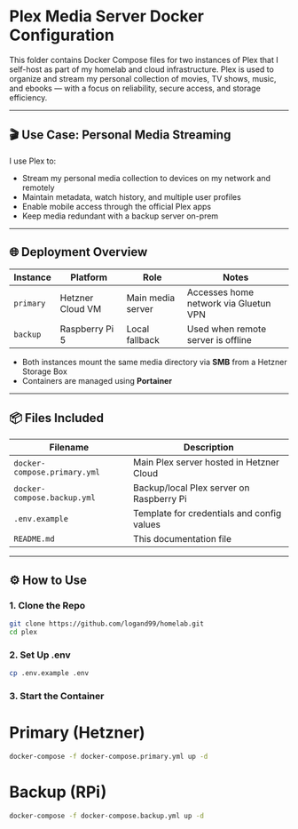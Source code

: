 # Plex Media Server Docker Configuration

This folder contains Docker Compose files for two instances of Plex that I self-host as part of my homelab and cloud infrastructure. Plex is used to organize and stream my personal collection of movies, TV shows, music, and ebooks — with a focus on reliability, secure access, and storage efficiency.

---

## 🎬 Use Case: Personal Media Streaming

I use Plex to:
- Stream my personal media collection to devices on my network and remotely
- Maintain metadata, watch history, and multiple user profiles
- Enable mobile access through the official Plex apps
- Keep media redundant with a backup server on-prem

---

## 🌐 Deployment Overview

| Instance       | Platform         | Role              | Notes                                  |
|----------------|------------------|-------------------|----------------------------------------|
| `primary`      | Hetzner Cloud VM | Main media server | Accesses home network via Gluetun VPN  |
| `backup`       | Raspberry Pi 5   | Local fallback    | Used when remote server is offline     |

- Both instances mount the same media directory via **SMB** from a Hetzner Storage Box
- Containers are managed using **Portainer**

---

## 📦 Files Included

| Filename                   | Description                                  |
|----------------------------|----------------------------------------------|
| `docker-compose.primary.yml` | Main Plex server hosted in Hetzner Cloud     |
| `docker-compose.backup.yml`  | Backup/local Plex server on Raspberry Pi     |
| `.env.example`              | Template for credentials and config values   |
| `README.md`                | This documentation file                      |

---

## ⚙️ How to Use

### 1. Clone the Repo
```bash
git clone https://github.com/logand99/homelab.git
cd plex
```
### 2. Set Up .env
```bash
cp .env.example .env
```
### 3. Start the Container
# Primary (Hetzner)
```bash
docker-compose -f docker-compose.primary.yml up -d
```

# Backup (RPi)
```bash
docker-compose -f docker-compose.backup.yml up -d
```
